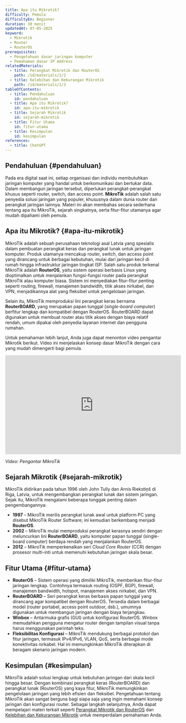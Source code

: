 ```yaml
---
title: Apa itu Mikrotik?
difficulty: Pemula
difficultyEn: Beginner
duration: 30 menit
updatedAt: 07-05-2025
keyword:
  - Mikrotik
  - Router
  - RouterOS
prerequisites:
  - Pengetahuan dasar jaringan komputer
  - Pemahaman dasar IP Address
relatedMaterials:
  - title: Perangkat Mikrotik dan RouterOS
    path: /id/materials/1/2
  - title: Kelebihan dan Kekurangan Mikrotik
    path: /id/materials/1/3
tableOfContents:
  - title: Pendahuluan
    id: pendahuluan
  - title: Apa itu Mikrotik?
    id: apa-itu-mikrotik
  - title: Sejarah Mikrotik
    id: sejarah-mikrotik
  - title: Fitur Utama
    id: fitur-utama
  - title: Kesimpulan
    id: kesimpulan
references:
  - title: ChatGPT
---
```


## Pendahuluan {#pendahuluan}


Pada era digital saat ini, setiap organisasi dan individu membutuhkan jaringan komputer yang handal untuk berkomunikasi dan bertukar data. Dalam membangun jaringan tersebut, diperlukan perangkat-perangkat khusus seperti router, switch, dan access point. **MikroTik** adalah salah satu penyedia solusi jaringan yang populer, khususnya dalam dunia router dan perangkat jaringan lainnya. Materi ini akan membahas secara sederhana tentang apa itu MikroTik, sejarah singkatnya, serta fitur-fitur utamanya agar mudah dipahami oleh pemula.

## Apa itu Mikrotik? {#apa-itu-mikrotik}

MikroTik adalah sebuah perusahaan teknologi asal Latvia yang spesialis dalam pembuatan perangkat keras dan perangkat lunak untuk jaringan komputer. Produk utamanya mencakup router, switch, dan access point yang dirancang untuk berbagai kebutuhan, mulai dari jaringan kecil di rumah hingga infrastruktur jaringan tingkat ISP. Salah satu produk terkenal MikroTik adalah **RouterOS**, yaitu sistem operasi berbasis Linux yang dioptimalkan untuk menjalankan fungsi-fungsi router pada perangkat MikroTik atau komputer biasa. Sistem ini menyediakan fitur-fitur penting seperti routing, firewall, manajemen bandwidth, titik akses nirkabel, dan VPN, menjadikannya alat yang fleksibel untuk pengelolaan jaringan.

Selain itu, MikroTik memproduksi lini perangkat keras bernama **RouterBOARD**, yang merupakan papan tunggal (*single-board computer*) berfitur lengkap dan kompatibel dengan RouterOS. RouterBOARD dapat digunakan untuk membuat router atau titik akses dengan biaya relatif rendah, umum dipakai oleh penyedia layanan internet dan pengguna rumahan.

Untuk pemahaman lebih lanjut, Anda juga dapat menonton video pengantar Mikrotik berikut. Video ini menjelaskan konsep dasar MikroTik dengan cara yang mudah dimengerti bagi pemula.

<iframe width="560" height="315" src="https://www.youtube.com/embed/2MTw6p7ZRP0" frameborder="0" allow="accelerometer; autoplay; encrypted-media; gyroscope; picture-in-picture" allowfullscreen></iframe>

*Video: Pengantar MikroTik* 

## Sejarah Mikrotik {#sejarah-mikrotik}

MikroTik didirikan pada tahun 1996 oleh John Tully dan Arnis Riekstiņš di Riga, Latvia, untuk mengembangkan perangkat lunak dan sistem jaringan. Sejak itu, MikroTik mengalami beberapa tonggak penting dalam pengembangannya:

- **1997** – MikroTik merilis perangkat lunak awal untuk platform PC yang disebut MikroTik Router Software; ini kemudian berkembang menjadi **RouterOS**.
- **2002** – MikroTik mulai memproduksi perangkat kerasnya sendiri dengan meluncurkan lini **RouterBOARD**, yaitu komputer papan tunggal (single-board computer) berdaya rendah yang menjalankan RouterOS.
- **2012** – MikroTik memperkenalkan seri *Cloud Core Router* (CCR) dengan prosesor multi-inti untuk memenuhi kebutuhan jaringan skala besar.

## Fitur Utama {#fitur-utama}

- **RouterOS** – Sistem operasi yang dimiliki MikroTik, memberikan fitur-fitur jaringan lengkap. Contohnya termasuk routing (OSPF, BGP), firewall, manajemen bandwidth, hotspot, manajemen akses nirkabel, dan VPN.
- **RouterBOARD** – Seri perangkat keras berbasis papan tunggal yang dirancang agar kompatibel dengan RouterOS. Tersedia dalam berbagai model (router portabel, access point outdoor, dsb.), umumnya digunakan untuk membangun jaringan dengan biaya terjangkau.
- **Winbox** – Antarmuka grafis (GUI) untuk konfigurasi RouterOS. Winbox memudahkan pengguna mengatur router dengan tampilan visual tanpa harus menggunakan perintah teks.
- **Fleksibilitas Konfigurasi** – MikroTik mendukung berbagai protokol dan fitur jaringan, termasuk IPv4/IPv6, VLAN, QoS, serta berbagai mode konektivitas nirkabel. Hal ini memungkinkan MikroTik diterapkan di beragam skenario jaringan modern.

## Kesimpulan {#kesimpulan}

MikroTik adalah solusi lengkap untuk kebutuhan jaringan dari skala kecil hingga besar. Dengan kombinasi perangkat keras (RouterBOARD) dan perangkat lunak (RouterOS) yang kaya fitur, MikroTik memungkinkan pengelolaan jaringan yang lebih efisien dan fleksibel. Pengetahuan tentang MikroTik akan sangat berguna bagi siapa saja yang ingin memahami konsep jaringan dan konfigurasi router. Sebagai langkah selanjutnya, Anda dapat mempelajari materi terkait seperti [Perangkat Mikrotik dan RouterOS](/id/materials/1/2) dan [Kelebihan dan Kekurangan Mikrotik](/id/materials/1/3) untuk memperdalam pemahaman Anda.
